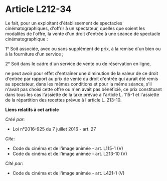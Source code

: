 # Article L212-34

Le fait, pour un exploitant d'établissement de spectacles cinématographiques, d'offrir à un spectateur, quelles que soient
les modalités de l'offre, la vente d'un droit d'entrée à une séance de spectacle cinématographique : 

1° Soit associée, avec ou sans supplément de prix, à la remise d'un bien ou à la fourniture d'un service ; 

2° Soit dans le cadre d'un service de vente ou de réservation en ligne, 

ne peut avoir pour effet d'entraîner une diminution de la valeur de ce droit d'entrée par rapport au prix de vente du droit
d'entrée qui aurait été remis au spectateur, dans les mêmes conditions et pour la même séance, s'il n'avait pas choisi cette
offre ou n'en avait pas bénéficié, ce prix constituant dans tous les cas l'assiette de la taxe prévue à l'article L. 115-1 et
l'assiette de la répartition des recettes prévue à l'article L. 213-10.

**Liens relatifs à cet article**

_Créé par_:

  - Loi n°2016-925 du 7 juillet 2016 - art. 27

_Cite_:

  - Code du cinéma et de l'image animée - art. L115-1 (V)
  - Code du cinéma et de l'image animée - art. L213-10 (V)

_Cité par_:

  - Code du cinéma et de l'image animée - art. L421-1 (V)
